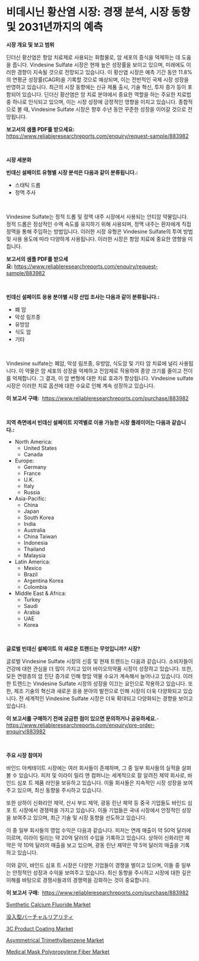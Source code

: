 <p><h1>비데시닌 황산염 시장: 경쟁 분석, 시장 동향 및 2031년까지의 예측</h1></p><p><strong>시장 개요 및 보고 범위</strong></p>
<p><p>딘더신 황산염은 항암 치료제로 사용되는 화합물로, 암 세포의 증식을 억제하는 데 도움을 줍니다. Vindesine Sulfate 시장은 현재 높은 성장률을 보이고 있으며, 미래에도 이러한 경향이 지속될 것으로 전망되고 있습니다. 이 황산염 시장은 예측 기간 동안 11.8%의 연평균 성장률(CAGR)을 기록할 것으로 예상되며, 이는 전반적인 국제 시장 성장을 반영하고 있습니다. 최근의 시장 동향에는 신규 제품 출시, 기술 혁신, 투자 증가 등이 포함되어 있습니다. 딘더신 황산염은 암 치료 분야에서 중요한 역할을 하는 주요한 치료법 중 하나로 인식되고 있으며, 이는 시장 성장에 긍정적인 영향을 미치고 있습니다. 종합적으로 볼 때, Vindesine Sulfate 시장은 향후 수년 동안 꾸준한 성장을 이어갈 것으로 전망됩니다.</p></p>
<p><strong>보고서의 샘플 PDF를 받으세요:</strong> <a href="https://www.reliableresearchreports.com/enquiry/request-sample/883982">https://www.reliableresearchreports.com/enquiry/request-sample/883982</a></p>
<p>&nbsp;</p>
<p><strong>시장 세분화</strong></p>
<p><strong>빈데신 설페이트 유형별 시장 분석은 다음과 같이 분류됩니다.:</strong></p>
<p><ul><li>스태틱 드롭</li><li>정맥 주사</li></ul></p>
<p>&nbsp;</p>
<p><p>Vindesine Sulfate는 정적 드롭 및 정맥 내주 시장에서 사용되는 안티암 약물입니다. 정적 드롭은 정상적인 수액 속도를 유지하기 위해 사용되며, 정맥 내주는 환자에게 직접 정맥을 통해 주입하는 방법입니다. 이러한 시장 유형은 Vindesine Sulfate의 투여 방법 및 사용 용도에 따라 다양하게 사용됩니다. 이러한 시장은 항암 치료에 중요한 영향을 미칩니다.</p></p>
<p><strong>보고서의 샘플 PDF를 받으세요:</strong>&nbsp;<a href="https://www.reliableresearchreports.com/enquiry/request-sample/883982">https://www.reliableresearchreports.com/enquiry/request-sample/883982</a></p>
<p>&nbsp;</p>
<p><strong> 빈데신 설페이트 응용 분야별 시장 산업 조사는 다음과 같이 분류됩니다.:</strong></p>
<p><ul><li>폐 암</li><li>악성 림프종</li><li>유방암</li><li>식도 암</li><li>기타</li></ul></p>
<p>&nbsp;</p>
<p><p>Vindesine sulfate는 폐암, 악성 림프종, 유방암, 식도암 및 기타 암 치료에 널리 사용됩니다. 이 약물은 암 세포의 성장을 억제하고 전암제로 작용하여 종양 크기를 줄이고 전이를 억제합니다. 그 결과, 이 암 변형에 대한 치료 효과가 향상됩니다. Vindesine sulfate 시장은 이러한 치료 옵션에 대한 수요로 인해 계속 성장하고 있습니다.</p></p>
<p><strong>이 보고서 구매:</strong>&nbsp; <a href="https://www.reliableresearchreports.com/purchase/883982">https://www.reliableresearchreports.com/purchase/883982</a></p>
<p>&nbsp;</p>
<p><strong>지역 측면에서 빈데신 설페이트 지역별로 이용 가능한 시장 플레이어는 다음과 같습니다.:</strong></p>
<p><ul>
    <li>
        North America:
        <ul>
            <li>United States</li>
            <li>Canada</li>
        </ul>
    </li>
    <li>
        Europe:
        <ul>
            <li>Germany</li>
            <li>France</li>
            <li>U.K.</li>
            <li>Italy</li>
            <li>Russia</li>
        </ul>
    </li>
    <li>
        Asia-Pacific:
        <ul>
            <li>China</li>
            <li>Japan</li>
            <li>South Korea</li>
            <li>India</li>
            <li>Australia</li>
            <li>China Taiwan</li>
            <li>Indonesia</li>
            <li>Thailand</li>
            <li>Malaysia</li>
        </ul>
    </li>
    <li>
        Latin America:
        <ul>
            <li>Mexico</li>
            <li>Brazil</li>
            <li>Argentina Korea</li>
            <li>Colombia</li>
        </ul>
    </li>
    <li>
        Middle East & Africa:
        <ul>
            <li>Turkey</li>
            <li>Saudi</li>
            <li>Arabia</li>
            <li>UAE</li>
            <li>Korea</li>
        </ul>
    </li>
    </ul></p>
<p>&nbsp;</p>
<p><strong>글로벌 빈데신 설페이트 의 새로운 트렌드는 무엇입니까? 시장?</strong></p>
<p><p>글로벌 Vindesine Sulfate 시장의 신흥 및 현재 트렌드는 다음과 같습니다. 소비자들이 건강에 대한 관심을 더 많이 가지고 있어 바이오의약품 시장이 성장하고 있습니다. 또한, 모든 연령층의 암 진단 증가로 인해 항암 약물 수요가 계속해서 늘어나고 있습니다. 이러한 트렌드는 Vindesine Sulfate 시장의 성장을 이끄는 요인으로 작용하고 있습니다. 또한, 제조 기술의 혁신과 새로운 응용 분야의 발전으로 인해 시장이 더욱 다양화되고 있습니다. 전 세계적인 Vindesine Sulfate 시장은 더욱 확대되고 다양화되는 경향을 보이고 있습니다.</p></p>
<p><strong>이 보고서를 구매하기 전에 궁금한 점이 있으면 문의하거나 공유하세요.</strong>- <a href="https://www.reliableresearchreports.com/enquiry/pre-order-enquiry/883982">https://www.reliableresearchreports.com/enquiry/pre-order-enquiry/883982</a></p>
<p>&nbsp;</p>
<p><strong>주요 시장 참여자</strong></p>
<p><p>바인드 아케테이트 시장에는 여러 회사들이 존재하며, 그 중 일부 회사들의 실적을 살펴볼 수 있습니다. 피저 및 이라이 릴리 앤 컴퍼니는 세계적으로 잘 알려진 제약 회사로, 바인드 심포 트 제품 라인을 보유하고 있습니다. 이들 회사들은 지속적인 시장 성장을 보여주고 있으며, 최신 동향을 주시하고 있습니다.</p><p>또한 상하이 신화리안 제약, 산시 부드 제약, 광동 린난 제약 등 중국 기업들도 바인드 심포 트 시장에서 경쟁력을 가지고 있습니다. 이들 기업들은 국내 시장에서 안정적인 성장을 보여주고 있으며, 최근 기술 및 시장 동향을 선도하고 있습니다.</p><p>이 중 일부 회사들의 영업 수익은 다음과 같습니다. 피저는 연례 매출이 약 50억 달러에 이르며, 이라이 릴리는 약 20억 달러의 수입을 기록하고 있습니다. 상하이 신화리안 제약은 약 10억 달러의 매출을 보고 있으며, 광동 린난 제약은 약 5억 달러의 매출을 기록하고 있습니다.</p><p>이와 같이, 바인드 심포 트 시장은 다양한 기업들이 경쟁을 벌이고 있으며, 이들 중 일부는 안정적인 성장과 수익을 보여주고 있습니다. 최신 동향을 주시하고 시장에 대한 깊은 이해를 바탕으로 경쟁사들과의 경쟁력을 강화하는 것이 중요합니다.</p></p>
<p><strong>이 보고서 구매:</strong>&nbsp;&nbsp;<a href="https://www.reliableresearchreports.com/purchase/883982">https://www.reliableresearchreports.com/purchase/883982</a></p>
<p><p><a href="https://github.com/JameTravis/Market-Research-Report-List-4/blob/main/synthetic-calcium-fluoride-market.md">Synthetic Calcium Fluoride Market</a></p><p><a href="https://github.com/zjkmgcs938405/Market-Research-Report-List-1/blob/main/94148361535.md">没入型バーチャルリアリティ</a></p><p><a href="https://issuu.com/reportprime-2/docs/3c-product-coating-market-size-2030.pptx">3C Product Coating Market</a></p><p><a href="https://github.com/vimar16th/Market-Research-Report-List-3/blob/main/asymmetrical-trimethylbenzene-market.md">Asymmetrical Trimethylbenzene Market</a></p><p><a href="https://issuu.com/reportprime-2/docs/medical-mask-polypropylene-fiber-market-size-2030.">Medical Mask Polypropylene Fiber Market</a></p></p>
